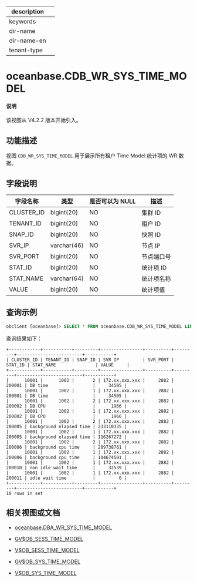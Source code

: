|description||
|---|---|
|keywords||
|dir-name||
|dir-name-en||
|tenant-type||

# oceanbase.CDB_WR_SYS_TIME_MODEL

<main id="notice" type='explain'>
<h4>说明</h4>
<p>该视图从 V4.2.2 版本开始引入。</p>
</main>

## 功能描述

视图 `CDB_WR_SYS_TIME_MODEL` 用于展示所有租户 Time Model 统计项的 WR 数据。

## 字段说明

| **字段名称** | **类型**  | **是否可以为 NULL** | **描述**                               |
|------------|-------------|---------------------|----------------------------------------|
| CLUSTER_ID | bigint(20)  | NO   | 集群 ID     |
| TENANT_ID  | bigint(20)  | NO   | 租户 ID     |
| SNAP_ID    | bigint(20)  | NO   | 快照 ID      |
| SVR_IP     | varchar(46) | NO   | 节点 IP       |
| SVR_PORT   | bigint(20)  | NO   | 节点端口号        |
| STAT_ID    | bigint(20)  | NO   | 统计项 ID         |
| STAT_NAME  | varchar(64) | NO   | 统计项名称       |---待补充统计项名称
| VALUE      | bigint(20)  | NO   | 统计项值        |

## 查询示例

```sql
obclient [oceanbase]> SELECT * FROM oceanbase.CDB_WR_SYS_TIME_MODEL LIMIT 10;
```

查询结果如下：

```shell
+------------+-----------+---------+----------------+----------+---------+-------------------------+-----------+
| CLUSTER_ID | TENANT_ID | SNAP_ID | SVR_IP         | SVR_PORT | STAT_ID | STAT_NAME               | VALUE     |
+------------+-----------+---------+----------------+----------+---------+-------------------------+-----------+
|      10001 |      1002 |       2 | 172.xx.xxx.xxx |     2882 |  200001 | DB time                 |     34505 |
|      10001 |      1002 |       1 | 172.xx.xxx.xxx |     2882 |  200001 | DB time                 |     34505 |
|      10001 |      1002 |       2 | 172.xx.xxx.xxx |     2882 |  200002 | DB CPU                  |      1966 |
|      10001 |      1002 |       1 | 172.xx.xxx.xxx |     2882 |  200002 | DB CPU                  |      1966 |
|      10001 |      1002 |       2 | 172.xx.xxx.xxx |     2882 |  200005 | background elapsed time | 233110335 |
|      10001 |      1002 |       1 | 172.xx.xxx.xxx |     2882 |  200005 | background elapsed time | 116267272 |
|      10001 |      1002 |       2 | 172.xx.xxx.xxx |     2882 |  200006 | background cpu time     | 209738761 |
|      10001 |      1002 |       1 | 172.xx.xxx.xxx |     2882 |  200006 | background cpu time     | 104674501 |
|      10001 |      1002 |       1 | 172.xx.xxx.xxx |     2882 |  200010 | non idle wait time      |     32539 |
|      10001 |      1002 |       1 | 172.xx.xxx.xxx |     2882 |  200011 | idle wait time          |         0 |
+------------+-----------+---------+----------------+----------+---------+-------------------------+-----------+
10 rows in set
```

## 相关视图或文档

* [oceanbase.DBA_WR_SYS_TIME_MODEL](28700.dba_wr_sys_time_model-of-sys-tenant.md)

* [GV$OB_SESS_TIME_MODEL](../300.performance-view-of-sys-tenant/16800.gv-ob_sess_time_model-of-sys-tenant.md)

* [V$OB_SESS_TIME_MODEL](../300.performance-view-of-sys-tenant/16900.v-ob_sess_time_model-of-sys-tenant.md)

* [GV$OB_SYS_TIME_MODEL](../300.performance-view-of-sys-tenant/17000.gv-ob_sys_time_model-of-sys-tenant.md)

* [V$OB_SYS_TIME_MODEL](../300.performance-view-of-sys-tenant/17100.v-ob_sys_time_model-of-sys-tenant.md)
